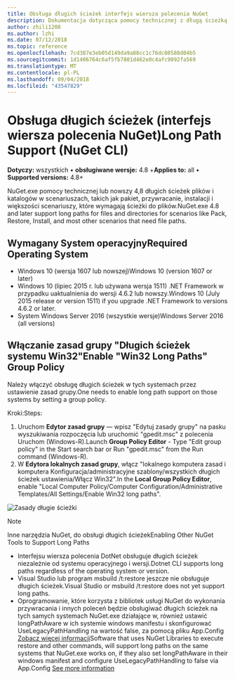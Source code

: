 ```yaml
---
title: Obsługa długich ścieżek interfejs wiersza polecenia NuGet
description: Dokumentacja dotycząca pomocy technicznej z długą ścieżką nuget.exe
author: zhili1208
ms.author: lzhi
ms.date: 07/12/2018
ms.topic: reference
ms.openlocfilehash: 7cd387e3eb05d149da9a88cc1c76dc08588d04b5
ms.sourcegitcommit: 1d1406764c6af5fb7801d462e0c4afc9092fa569
ms.translationtype: MT
ms.contentlocale: pl-PL
ms.lasthandoff: 09/04/2018
ms.locfileid: "43547829"
---
```

# <a name="long-path-support-nuget-cli"></a><span data-ttu-id="85f4c-103">Obsługa długich ścieżek (interfejs wiersza polecenia NuGet)</span><span class="sxs-lookup"><span data-stu-id="85f4c-103">Long Path Support (NuGet CLI)</span></span>

<span data-ttu-id="85f4c-104">**Dotyczy:** wszystkich &bullet; **obsługiwane wersje:** 4.8 +</span><span class="sxs-lookup"><span data-stu-id="85f4c-104">**Applies to:** all &bullet; **Supported versions:** 4.8+</span></span>

<span data-ttu-id="85f4c-105">NuGet.exe pomocy technicznej lub nowszy 4,8 długich ścieżek plików i katalogów w scenariuszach, takich jak pakiet, przywracanie, instalacji i większości scenariuszy, które wymagają ścieżki do plików.</span><span class="sxs-lookup"><span data-stu-id="85f4c-105">NuGet.exe 4.8 and later support long paths for files and directories for scenarios like Pack, Restore, Install, and most other scenarios that need file paths.</span></span>

## <a name="required-operating-system"></a><span data-ttu-id="85f4c-106">Wymagany System operacyjny</span><span class="sxs-lookup"><span data-stu-id="85f4c-106">Required Operating System</span></span>

-   <span data-ttu-id="85f4c-107">Windows 10 (wersja 1607 lub nowszej)</span><span class="sxs-lookup"><span data-stu-id="85f4c-107">Windows 10 (version 1607 or later)</span></span>
-   <span data-ttu-id="85f4c-108">Windows 10 (lipiec 2015 r. lub używana wersja 1511) .NET Framework w przypadku uaktualnienia do wersji 4.6.2 lub nowszy.</span><span class="sxs-lookup"><span data-stu-id="85f4c-108">Windows 10 (July 2015 release or version 1511) if you upgrade .NET Framework to versions 4.6.2 or later.</span></span>
-   <span data-ttu-id="85f4c-109">System Windows Server 2016 (wszystkie wersje)</span><span class="sxs-lookup"><span data-stu-id="85f4c-109">Windows Server 2016 (all versions)</span></span>

## <a name="enable-win32-long-paths-group-policy"></a><span data-ttu-id="85f4c-110">Włączanie zasad grupy "Długich ścieżek systemu Win32"</span><span class="sxs-lookup"><span data-stu-id="85f4c-110">Enable "Win32 Long Paths" Group Policy</span></span>

<span data-ttu-id="85f4c-111">Należy włączyć obsługę długich ścieżek w tych systemach przez ustawienie zasad grupy.</span><span class="sxs-lookup"><span data-stu-id="85f4c-111">One needs to enable long path support on those systems by setting a group policy.</span></span>

<span data-ttu-id="85f4c-112">Kroki:</span><span class="sxs-lookup"><span data-stu-id="85f4c-112">Steps:</span></span>
1. <span data-ttu-id="85f4c-113">Uruchom **Edytor zasad grupy** — wpisz "Edytuj zasady grupy" na pasku wyszukiwania rozpoczęcia lub uruchomić "gpedit.msc" z polecenia Uruchom (Windows-R).</span><span class="sxs-lookup"><span data-stu-id="85f4c-113">Launch **Group Policy Editor** - Type "Edit group policy" in the Start search bar or Run "gpedit.msc" from the Run command (Windows-R).</span></span>
2. <span data-ttu-id="85f4c-114">W **Edytora lokalnych zasad grupy**, włącz "lokalnego komputera zasad i komputera Konfiguracja/administracyjne szablony/wszystkich długich ścieżek ustawienia/Włącz Win32".</span><span class="sxs-lookup"><span data-stu-id="85f4c-114">In the **Local Group Policy Editor**, enable "Local Computer Policy/Computer Configuration/Administrative Templates/All Settings/Enable Win32 long paths".</span></span>

![Zasady długie ścieżki](media/LongPathPolicy.png)


> [!Note]
> <span data-ttu-id="85f4c-116">Inne narzędzia NuGet, do obsługi długich ścieżek</span><span class="sxs-lookup"><span data-stu-id="85f4c-116">Enabling Other NuGet Tools to Support Long Paths</span></span>
>
> -   <span data-ttu-id="85f4c-117">Interfejsu wiersza polecenia DotNet obsługuje długich ścieżek niezależnie od systemu operacyjnego i wersji.</span><span class="sxs-lookup"><span data-stu-id="85f4c-117">Dotnet CLI supports long paths regardless of the operating system or version.</span></span>
> -   <span data-ttu-id="85f4c-118">Visual Studio lub program msbuild /t:restore jeszcze nie obsługuje długich ścieżek.</span><span class="sxs-lookup"><span data-stu-id="85f4c-118">Visual Studio or msbuild /t:restore does not yet support long paths.</span></span>
> -   <span data-ttu-id="85f4c-119">Oprogramowanie, które korzysta z bibliotek usługi NuGet do wykonania przywracania i innych poleceń będzie obsługiwać długich ścieżek na tych samych systemach NuGet.exe działające w, również ustawić longPathAware w ich systemie windows manifestu i skonfigurować UseLegacyPathHandling na wartość false, za pomocą pliku App.Config [ Zobacz więcej informacji](https://blogs.msdn.microsoft.com/jeremykuhne/2016/07/30/net-4-6-2-and-long-paths-on-windows-10/)</span><span class="sxs-lookup"><span data-stu-id="85f4c-119">Software that uses NuGet Libraries to execute restore and other commands, will support long paths on the same systems that NuGet.exe works on, if they also set longPathAware in their windows manifest and configure UseLegacyPathHandling to false via App.Config [See more information](https://blogs.msdn.microsoft.com/jeremykuhne/2016/07/30/net-4-6-2-and-long-paths-on-windows-10/)</span></span>

